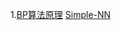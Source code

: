 
1.[BP算法原理](https://mattmazur.com/2015/03/17/a-step-by-step-backpropagation-example/)  [Simple-NN](https://github.com/mattm/simple-neural-network)
